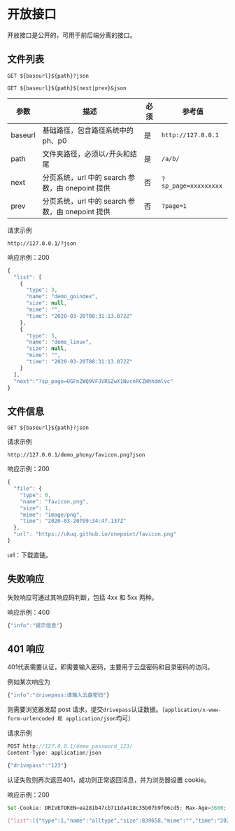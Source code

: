 # 开放接口

开放接口是公开的，可用于前后端分离的接口。

## 文件列表

`GET ${baseurl}${path}?json`

`GET ${baseurl}${path}${next|prev}&json`

| 参数    | 描述                                             | 必须 | 参考值               |
| ------- | ------------------------------------------------ | ---- | -------------------- |
| baseurl | 基础路径，包含路径系统中的ph、p0                 | 是   | `http://127.0.0.1`   |
| path    | 文件夹路径，必须以`/`开头和结尾                  | 是   | `/a/b/`              |
| next    | 分页系统，url 中的 search 参数，由 onepoint 提供 | 否   | `?sp_page=xxxxxxxxx` |
| prev    | 分页系统，url 中的 search 参数，由 onepoint 提供 | 否   | `?page=1`            |

请求示例

`http://127.0.0.1/?json`

响应示例：200

~~~javascript
{
  "list": [
    {
      "type": 3,
      "name": "demo_goindex",
      "size": null,
      "mime": "",
      "time": "2020-03-20T08:31:13.072Z"
    },
    {
      "type": 3,
      "name": "demo_linux",
      "size": null,
      "mime": "",
      "time": "2020-03-20T08:31:13.072Z"
    }
  ],
  "next":"?sp_page=UGFnZWQ9VFJVRSZwX1NvcnRCZWhhdmlvc"
}
~~~

## 文件信息

`GET ${baseurl}${path}?json`

请求示例

`http://127.0.0.1/demo_phony/favicon.png?json`

响应示例：200

~~~javascript
{
  "file": {
    "type": 0,
    "name": "favicon.png",
    "size": 1,
    "mime": "image/png",
    "time": "2020-03-20T09:34:47.137Z"
  },
  "url": "https://ukuq.github.io/onepoint/favicon.png"
}
~~~

url：下载直链。

## 失败响应

失败响应可通过其响应码判断，包括 4xx 和 5xx 两种。

响应示例：400

~~~javascript
{"info":"提示信息"}
~~~

## 401 响应

401代表需要认证，即需要输入密码，主要用于云盘密码和目录密码的访问。

例如某次响应为

~~~javascript
{"info":"drivepass:请输入云盘密码"}
~~~

则需要浏览器发起 post 请求，提交`drivepass`认证数据。（`application/x-www-form-urlencoded 和 application/json`均可）

请求示例

~~~javascript
POST http://127.0.0.1/demo_password_123/
Content-Type: application/json

{"drivepass":"123"}
~~~

认证失败则再次返回401，成功则正常返回消息，并为浏览器设置 cookie。

响应示例：200

~~~javascript
Set-Cookie: DRIVETOKEN=ea281b47cb711da418c35b07b9f06cd5; Max-Age=3600; Path=/demo_password_123

{"list":[{"type":1,"name":"alltype","size":839658,"mime":"","time":"2020-02-11T06:45:00.000Z"}]}
~~~